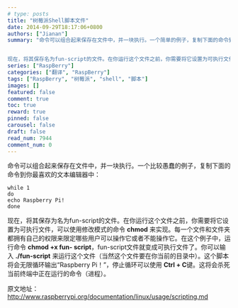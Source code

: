 ```yaml
---
# type: posts 
title: "树莓派Shell脚本文件"
date: 2014-09-29T18:17:06+0800
authors: ["Jianan"]
summary: "命令可以组合起来保存在文件中，并一块执行。一个简单的例子，复制下面的命令到你最喜欢的文本编辑器中：


现在，将其保存名为fun-script的文件。在你运行这个文件之前，你需要将它设置为可执行文件，可以使用修改模式的命令chmod来实现。每一个文件和文件夹都有自己的权限来限定哪些用户可以操作它或者不能操作它。在这个例子中，运行命令chmod +x fun-script，fun-script"
series: ["RaspBerry"]
categories: ["翻译", "RaspBerry"]
tags: ["RaspBerry", "树莓派", "shell", "脚本"]
images: []
featured: false
comment: true
toc: true
reward: true
pinned: false
carousel: false
draft: false
read_num: 7944
comment_num: 0
---
```


  

命令可以组合起来保存在文件中，并一块执行。一个比较愚蠢的例子，复制下面的命令到你最喜欢的文本编辑器中：

    
    
    while 1
    do
    echo Raspberry Pi!
    done

  

现在，将其保存为名为fun-script的文件。在你运行这个文件之前，你需要将它设置为可执行文件，可以使用修改模式的命令 **chmod**
来实现。每一个文件和文件夹都拥有自己的权限来限定哪些用户可以操作它或者不能操作它。在这个例子中，运行命令 **chmod +x fun-
script**，fun-script文件就变成可执行文件了。你可以输入 **./fun-script**
来运行这个文件（当然这个文件要在你当前的目录中）。这个脚本将会无限循环输出“Raspberry Pi！”，停止循环可以使用 **Ctrl +
C**键。这将会杀死当前终端中正在运行的命令（进程）。

  

原文地址：<http://www.raspberrypi.org/documentation/linux/usage/scripting.md>

[  
](http://www.raspberrypi.org/documentation/linux/usage/scripting.md)

